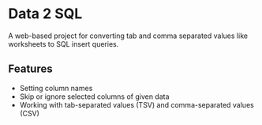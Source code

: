 # Data 2 SQL
A web-based project for converting tab and comma separated values like worksheets to SQL insert queries.

## Features
* Setting column names
* Skip or ignore selected columns of given data
* Working with tab-separated values (TSV) and comma-separated values (CSV)
